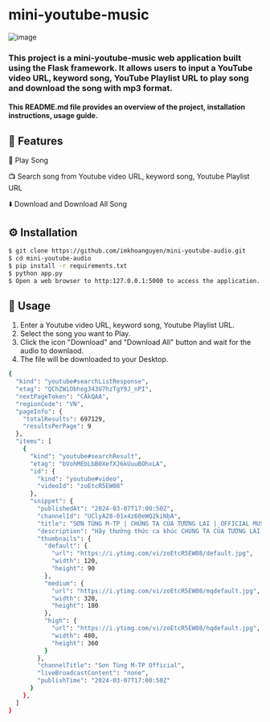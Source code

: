 # mini-youtube-music
![image](https://github.com/imkhoanguyen/mini-youtube-music/assets/142555542/9f0e86d2-78a9-455b-bf06-1de10fd0652d)

### This project is a mini-youtube-music web application built using the Flask framework. It allows users to input a YouTube video URL, keyword song, YouTube Playlist URL to play song and download the song with mp3 format.

#### This README.md file provides an overview of the project, installation instructions, usage guide.
## 🚀 Features 

🎉 Play Song

📺 Search song from Youtube video URL, keyword song, Youtube Playlist URL

⬇️ Download and Download All Song

## ⚙️ Installation 

```bash
$ git clone https://github.com/imkhoanguyen/mini-youtube-audio.git
$ cd mini-youtube-audio
$ pip install -r requirements.txt
$ python app.py
$ Open a web browser to http:127.0.0.1:5000 to access the application.
```

## 📝 Usage 

1. Enter a Youtube video URL, keyword song, Youtube Playlist URL.
2. Select the song you want to Play.
3. Click the icon "Download" and "Download All" button and wait for the audio to downlaod.
4. The file will be downloaded to your Desktop.

```bash
{
  "kind": "youtube#searchListResponse",
  "etag": "QChZWiObheg343U7hzTgY9J_nPI",
  "nextPageToken": "CAkQAA",
  "regionCode": "VN",
  "pageInfo": {
    "totalResults": 697129,
    "resultsPerPage": 9
  },
  "items": [
    {
      "kind": "youtube#searchResult",
      "etag": "bVohMEbLbB0XefXJ6kUuuBOhxLA",
      "id": {
        "kind": "youtube#video",
        "videoId": "zoEtcR5EW08"
      },
      "snippet": {
        "publishedAt": "2024-03-07T17:00:50Z",
        "channelId": "UClyA28-01x4z60eWQ2kiNbA",
        "title": "SƠN TÙNG M-TP | CHÚNG TA CỦA TƯƠNG LAI | OFFICIAL MUSIC VIDEO",
        "description": "Hãy thưởng thức ca khúc CHÚNG TA CỦA TƯƠNG LAI ngay tại đây: https://MTP.bfan.link/chung-ta-cua-tuong-lai ...",
        "thumbnails": {
          "default": {
            "url": "https://i.ytimg.com/vi/zoEtcR5EW08/default.jpg",
            "width": 120,
            "height": 90
          },
          "medium": {
            "url": "https://i.ytimg.com/vi/zoEtcR5EW08/mqdefault.jpg",
            "width": 320,
            "height": 180
          },
          "high": {
            "url": "https://i.ytimg.com/vi/zoEtcR5EW08/hqdefault.jpg",
            "width": 480,
            "height": 360
          }
        },
        "channelTitle": "Sơn Tùng M-TP Official",
        "liveBroadcastContent": "none",
        "publishTime": "2024-03-07T17:00:50Z"
      }
    },
  ]
}
```

